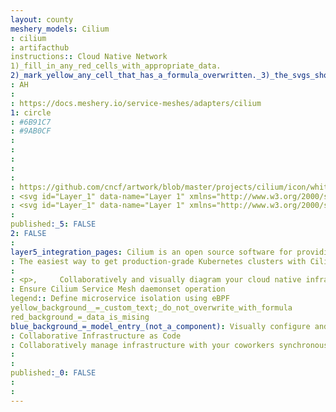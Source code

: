 ```yaml
---
layout: county 
meshery_models: Cilium
: cilium
: artifacthub
instructions:: Cloud Native Network
1)_fill_in_any_red_cells_with_appropriate_data.
2)_mark_yellow_any_cell_that_has_a_formula_overwritten._3)_the_svgs_shouldn't_have_xml_header_they_are_added_programmatically_through_workflows: Service Mesh
: AH
: 
: https://docs.meshery.io/service-meshes/adapters/cilium
1: circle
: #6B91C7
: #9AB0CF
: 
: 
: 
: 
: 
: https://github.com/cncf/artwork/blob/master/projects/cilium/icon/white/cilium_icon-white.svg?short_path=d2fbc08
: <svg id="Layer_1" data-name="Layer 1" xmlns="http://www.w3.org/2000/svg" viewBox="0 0 300 304.21698"><defs><style>.cls-1{fill:#cbdd72;}.cls-2{fill:#98ca3f;}.cls-3{fill:#6389c6;}.cls-4{fill:#e8282b;}.cls-5{fill:#f8c519;}.cls-6{fill:#f07525;}.cls-7{fill:#8162aa;}.cls-8{fill:#373737;}</style></defs><path class="cls-1" d="M40.53139,62.5952h44.7715l22.38575,38.83793L85.30289,140.27106H40.53139L18.14564,101.43313Z"/><path class="cls-2" d="M40.53139,162.3871h44.7715l22.38575,38.56822L85.30289,239.52354H40.53139L18.14564,200.95532Z"/><path class="cls-3" d="M127.91673,211.47393h44.7715L195.074,250.04215l-22.38575,38.56822h-44.7715L105.531,250.04215Z"/><path class="cls-4" d="M127.91673,111.682h44.7715L195.074,150.52l-22.38575,38.83792h-44.7715L105.531,150.52Z"/><path class="cls-5" d="M127.91673,12.42954h44.7715L195.074,50.99776,172.68823,89.566h-44.7715L105.531,50.99776Z"/><path class="cls-6" d="M214.6278,62.5952h45.58062l22.79032,38.83793-22.79032,38.83793H214.6278l-22.79031-38.83793Z"/><path class="cls-7" d="M214.6278,162.3871h45.58062l22.79032,38.56822-22.79032,38.56822H214.6278l-22.79031-38.56822Z"/><path class="cls-8" d="M176.67452,104.66962h-53.4863L96.36091,150.94987l26.82731,45.95983h53.4863l27.03011-45.97708Zm-6.99407,79.91228H130.48651l-19.93464-33.56515,19.83322-34.01932h39.29536L189.497,151.01675Z"/><path class="cls-8" d="M176.67452,203.92211h-53.4863L96.36091,250.16028l26.82731,46.00191h53.4863l27.03011-46.00191Zm-6.99407,79.88853H130.48651l-19.93464-33.56621,19.83322-34.0382h39.29536l19.81652,34.0382Z"/><path class="cls-8" d="M176.67452,5.41714h-53.4863l-26.82731,46.297,26.82731,45.94311h53.4863l27.03011-45.94311ZM169.68045,85.372H130.48651L110.55187,51.71411l19.83322-33.99495h39.29536l19.74909,33.995Z"/><path class="cls-8" d="M264.05986,154.29587h-53.503l-26.81058,46.2797L210.55683,246.536h53.503L291.09,200.57557Zm-7.07875,79.89986h-39.194L197.95391,200.643l19.83324-34.07433h39.194l19.83377,34.00691Z"/><path class="cls-8" d="M264.05986,55.04338h-53.503l-26.81058,46.53377,26.81058,46.24573h53.503L291.09,101.57715Zm-7.07875,80.39667h-39.194l-19.83324-33.76149,19.83324-34.21837h39.194l19.83377,34.21837Z"/><path class="cls-8" d="M89.4251,154.29587H36.20743L9.515,200.57557,36.20743,246.536H89.4251l26.89419-45.96038Zm-7.02642,79.89986H43.40216L23.66818,200.643l19.734-34.07433H82.39868l19.734,34.07433Z"/><path class="cls-8" d="M89.4251,55.04338H36.20743L9.515,101.57715l26.69244,46.24573H89.4251l26.89419-46.24573Zm-7.02642,80.39667H43.40216l-19.734-33.79493,19.734-34.21892H82.39868l19.734,34.21892Z"/></svg>
: <svg id="Layer_1" data-name="Layer 1" xmlns="http://www.w3.org/2000/svg" viewBox="0 0 300 304.21698"><defs><style>.cls-1{fill:#fff;}</style></defs><path class="cls-1" d="M176.67452,104.66962h-53.4863L96.36091,150.94987l26.82731,45.95983h53.4863l27.03011-45.97708Zm-6.99407,79.91228H130.48651l-19.93464-33.56515,19.83322-34.01932h39.29536L189.497,151.01675Z"/><path class="cls-1" d="M176.67452,203.92211h-53.4863L96.36091,250.16028l26.82731,46.00191h53.4863l27.03011-46.00191Zm-6.99407,79.88853H130.48651l-19.93464-33.56621,19.83322-34.0382h39.29536l19.81652,34.0382Z"/><path class="cls-1" d="M176.67452,5.41714h-53.4863l-26.82731,46.297,26.82731,45.94311h53.4863l27.03011-45.94311ZM169.68045,85.372H130.48651L110.55187,51.71411l19.83322-33.99495h39.29536l19.74909,33.995Z"/><path class="cls-1" d="M264.05986,154.29587h-53.503l-26.81058,46.2797L210.55683,246.536h53.503L291.09,200.57557Zm-7.07875,79.89986h-39.194L197.95391,200.643l19.83324-34.07433h39.194l19.83377,34.00691Z"/><path class="cls-1" d="M264.05986,55.04338h-53.503l-26.81058,46.53377,26.81058,46.24573h53.503L291.09,101.57715Zm-7.07875,80.39667h-39.194l-19.83324-33.76149,19.83324-34.21837h39.194l19.83377,34.21837Z"/><path class="cls-1" d="M89.4251,154.29587H36.20743L9.515,200.57557,36.20743,246.536H89.4251l26.89419-45.96038Zm-7.02642,79.89986H43.40216L23.66818,200.643l19.734-34.07433H82.39868l19.734,34.07433Z"/><path class="cls-1" d="M89.4251,55.04338H36.20743L9.515,101.57715l26.69244,46.24573H89.4251l26.89419-46.24573Zm-7.02642,80.39667H43.40216l-19.734-33.79493,19.734-34.21892H82.39868l19.734,34.21892Z"/></svg>
: 
published:_5: FALSE
2: FALSE
: 
layer5_integration_pages: Cilium is an open source software for providing, securing and observing network connectivity between container workloads - cloud native, and fueled by the revolutionary Kernel technology eBPF.
: The easiest way to get production-grade Kubernetes clusters with Cilium up and running
: 
: <p>,     Collaboratively and visually diagram your cloud native infrastructure with GitOps-style pipeline integration. Design, test, and manage configuration your Kubernetes-based, containerized applications as a visual topology., </p>, <p>,     Looking for best practice cloud native design and deployment best practices? Choose from thousands of pre-built components in MeshMap. Choose from hundreds of ready-made design patterns by importing templates from Meshery Catalog or use our low code designer, MeshMap, to create and deploy your own cloud native infrastructure designs., </p>
: Ensure Cilium Service Mesh daemonset operation
legend:: Define microservice isolation using eBPF
yellow_background__=_custom_text;_do_not_overwrite_with_formula
red_background_=_data_is_mising
blue_background_=_model_entry_(not_a_component): Visually configure and explore your Cilium Service Mesh topology
: Collaborative Infrastructure as Code
: Collaboratively manage infrastructure with your coworkers synchronously sharing the same designs.
: 
: 
published:_0: FALSE
: 
: 
---
```

